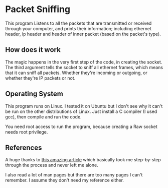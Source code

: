 
# Packet Sniffing

This program Listens to all the packets that are transmitted or received through your computer, and prints their information; including ethernet header, ip header and header of inner packet (based on the packet's type).

## How does it work

The magic happens in the very first step of the code, in creating the socket. The third argument tells the socket to sniff all ethernet frames, which means that it can sniff all packets. Whether they're incoming or outgoing, or whether they're IP packets or not.

## Operating System

This program runs on Linux. I tested it on Ubuntu but I don't see why it can't be run on the other distributions of Linux. Just install a C compiler (I used gcc), then compile and run the code.

You need root access to run the program, because creating a Raw socket needs root privilege.

## References

A huge thanks to [this amazing article](https://www.binarytides.com/packet-sniffer-code-in-c-using-linux-sockets-bsd-part-2/) which basically took me step-by-step through the process and never left me alone.

I also read a lot of man pages but there are too many pages I can't remember. I assume they don't need my reference either.
